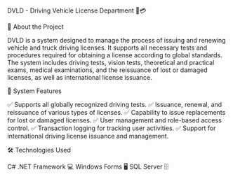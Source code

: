 DVLD - Driving Vehicle License Department 🚗💳

📌 About the Project

DVLD is a system designed to manage the process of issuing and renewing vehicle and truck driving licenses. It supports all necessary tests and procedures required for obtaining a license according to global standards. The system includes driving tests, vision tests, theoretical and practical exams, medical examinations, and the reissuance of lost or damaged licenses, as well as international license issuance.

🔹 System Features

✅ Supports all globally recognized driving tests.
✅ Issuance, renewal, and reissuance of various types of licenses.
✅ Capability to issue replacements for lost or damaged licenses.
✅ User management and role-based access control.
✅ Transaction logging for tracking user activities.
✅ Support for international driving license issuance and management.

🛠️ Technologies Used

C# .NET Framework 💻
Windows Forms 🖥️
SQL Server 🗄️

